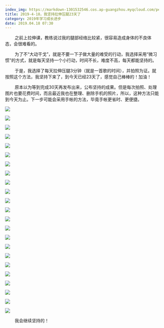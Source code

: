 ```yaml
---
index_img: https://markdown-1301532546.cos.ap-guangzhou.myqcloud.com/peipei_blog/20210921144501.jpeg
title: 2019-4-18，我坚持拉伸压腿23天了
category: 2019年学习成长进步
date: 2019.04.18 07:30
---
```


        之前上拉伸课，教练说过我的腿部经络比较紧，很容易造成身体的不良体态，会很难看的。

        为了不“大动干戈”，就是不要一下子做大量的难受的行动，我选择采用“微习惯”的方式，就是每天坚持一个小行动，时间不长，难度不高，每天都能坚持的。

        于是，我选择了每天拉伸压腿3分钟（就是一首歌的时间），并拍照为证。就按照这个方法，我坚持下来了，到今天已经23天了，感觉自己棒棒的！加油！

        原本以为等到完成30天再发布出来，公布坚持的成果。但是每次拍照、处理图片也要花费时间，而且最近我也在整理、删除手机的照片，所以，这种方法只能到今天为止。下一步可能会采用手帐的方法，毕竟手帐更省时、更便捷。

![](https://markdown-1301532546.cos.ap-guangzhou.myqcloud.com/peipei_blog/20210921144501.jpeg)  



![](https://markdown-1301532546.cos.ap-guangzhou.myqcloud.com/peipei_blog/20210921144504.jpeg)  



![](https://markdown-1301532546.cos.ap-guangzhou.myqcloud.com/peipei_blog/20210921144507.jpeg)  



![](https://markdown-1301532546.cos.ap-guangzhou.myqcloud.com/peipei_blog/20210921144510.jpeg)  



![](https://markdown-1301532546.cos.ap-guangzhou.myqcloud.com/peipei_blog/20210921144513.jpeg)  



![](https://markdown-1301532546.cos.ap-guangzhou.myqcloud.com/peipei_blog/20210921144517.jpeg)  



![](https://markdown-1301532546.cos.ap-guangzhou.myqcloud.com/peipei_blog/20210921144521.jpeg)  



![](https://markdown-1301532546.cos.ap-guangzhou.myqcloud.com/peipei_blog/20210921144525.jpeg)  



![](https://markdown-1301532546.cos.ap-guangzhou.myqcloud.com/peipei_blog/20210921144528.jpeg)  



![](https://markdown-1301532546.cos.ap-guangzhou.myqcloud.com/peipei_blog/20210921144530.jpeg)  



![](https://markdown-1301532546.cos.ap-guangzhou.myqcloud.com/peipei_blog/20210921144533.jpeg)  



![](https://markdown-1301532546.cos.ap-guangzhou.myqcloud.com/peipei_blog/20210921144536.jpeg)  



![](https://markdown-1301532546.cos.ap-guangzhou.myqcloud.com/peipei_blog/20210921144538.jpeg)  



![](https://markdown-1301532546.cos.ap-guangzhou.myqcloud.com/peipei_blog/20210921144549.jpeg)  



![](https://markdown-1301532546.cos.ap-guangzhou.myqcloud.com/peipei_blog/20210921144553.jpeg)  



![](https://markdown-1301532546.cos.ap-guangzhou.myqcloud.com/peipei_blog/20210921144557.jpeg)  



![](https://markdown-1301532546.cos.ap-guangzhou.myqcloud.com/peipei_blog/20210921144600.jpeg)  



![](https://markdown-1301532546.cos.ap-guangzhou.myqcloud.com/peipei_blog/20210921144604.jpeg)  



![](https://markdown-1301532546.cos.ap-guangzhou.myqcloud.com/peipei_blog/20210921144608.jpeg)  



![](https://markdown-1301532546.cos.ap-guangzhou.myqcloud.com/peipei_blog/20210921144611.jpeg)  



![](https://markdown-1301532546.cos.ap-guangzhou.myqcloud.com/peipei_blog/20210921144615.jpeg)  



![](https://markdown-1301532546.cos.ap-guangzhou.myqcloud.com/peipei_blog/20210921144618.jpeg)  



![](https://markdown-1301532546.cos.ap-guangzhou.myqcloud.com/peipei_blog/20210921144625.jpeg)  



        我会继续坚持的！